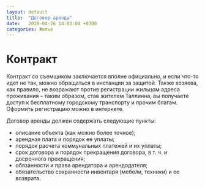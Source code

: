 ```yaml
---
layout: default
title:  "Договор аренды"
date:   2018-04-26 14:03:04 +0300
categories: Жилье
---
```

# Контракт

Контракт со съемщиком заключается вполне официально, и если что-то идет не так, можно обращаться в инстанции за защитой. Также хозяева, как правило, не возражают против регистрации жильцом адреса проживания – таким образом, став жителем Таллинна, вы получаете доступ к бесплатному городскому транспорту и прочим благам. Оформить регистрацию можно в интернете.

Договор аренды должен содержать следующие пункты:

* описание объекта (как можно более точное);
* арендная плата и порядок ее уплаты;
* порядок расчета коммунальных платежей и их уплаты;
* срок договора и порядок прекращения договора, в т. ч. и досрочного прекращения;
* обязанности и права арендатора и арендодателя;
* обязательство сохранности инвентаря (мебели, техники) и ее возврата.
